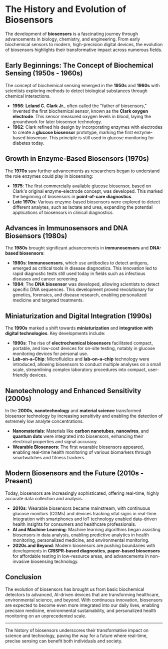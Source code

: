 # The History and Evolution of Biosensors

The development of **biosensors** is a fascinating journey through advancements in biology, chemistry, and engineering. From early biochemical sensors to modern, high-precision digital devices, the evolution of biosensors highlights their transformative impact across numerous fields.

## Early Beginnings: The Concept of Biochemical Sensing (1950s - 1960s)

The concept of biochemical sensing emerged in the **1950s** and **1960s** with scientists exploring methods to detect biological substances through chemical interactions.

- **1956**: **Leland C. Clark Jr.**, often called the "father of biosensors," invented the first biochemical sensor, known as the **Clark oxygen electrode**. This sensor measured oxygen levels in blood, laying the groundwork for later biosensor technology.
- **1962**: Clark refined his design by incorporating enzymes with electrodes to create a **glucose biosensor** prototype, marking the first enzyme-based biosensor. This principle is still used in glucose monitoring for diabetes today.

## Growth in Enzyme-Based Biosensors (1970s)

The **1970s** saw further advancements as researchers began to understand the role enzymes could play in biosensing:

- **1975**: The first commercially available glucose biosensor, based on Clark's original enzyme-electrode concept, was developed. This marked the beginning of biosensors in **point-of-care diagnostics**.
- **Late 1970s**: Various enzyme-based biosensors were explored to detect different analytes, such as lactate and urea, expanding the potential applications of biosensors in clinical diagnostics.

## Advances in Immunosensors and DNA Biosensors (1980s)

The **1980s** brought significant advancements in **immunosensors** and **DNA-based biosensors**:

- **1980s**: **Immunosensors**, which use antibodies to detect antigens, emerged as critical tools in disease diagnostics. This innovation led to rapid diagnostic tests still used today in fields such as infectious diseases and cancer screening.
- **1984**: The **DNA biosensor** was developed, allowing scientists to detect specific DNA sequences. This development proved revolutionary for genetics, forensics, and disease research, enabling personalized medicine and targeted treatments.

## Miniaturization and Digital Integration (1990s)

The **1990s** marked a shift towards **miniaturization** and **integration with digital technologies**. Key developments include:

- **1990s**: The rise of **electrochemical biosensors** facilitated compact, portable, and low-cost devices for on-site testing, notably in glucose monitoring devices for personal use.
- **Lab-on-a-Chip**: Microfluidics and **lab-on-a-chip** technology were introduced, allowing biosensors to conduct multiple analyses on a small scale, streamlining complex laboratory procedures into compact, user-friendly devices.

## Nanotechnology and Enhanced Sensitivity (2000s)

In the **2000s**, **nanotechnology** and **material science** transformed biosensor technology by increasing sensitivity and enabling the detection of extremely low analyte concentrations.

- **Nanomaterials**: Materials like **carbon nanotubes**, **nanowires**, and **quantum dots** were integrated into biosensors, enhancing their electrical properties and signal accuracy.
- **Wearable Biosensors**: The first wearable biosensors appeared, enabling real-time health monitoring of various biomarkers through smartwatches and fitness trackers.

## Modern Biosensors and the Future (2010s - Present)

Today, biosensors are increasingly sophisticated, offering real-time, highly accurate data collection and analysis.

- **2010s**: Wearable biosensors became mainstream, with continuous glucose monitors (CGMs) and devices tracking vital signs in real-time. Integration with smartphones and IoT technology enabled data-driven health insights for consumers and healthcare professionals.
- **AI and Machine Learning**: Machine learning algorithms began assisting biosensors in data analysis, enabling predictive analytics in health monitoring, personalized medicine, and environmental monitoring.
- **2020s and Beyond**: Modern biosensors are pushing boundaries with developments in **CRISPR-based diagnostics**, **paper-based biosensors** for affordable testing in low-resource areas, and advancements in non-invasive biosensing technology.

## Conclusion

The evolution of biosensors has brought us from basic biochemical detectors to advanced, AI-driven devices that are transforming healthcare, environmental science, and beyond. With continuous innovation, biosensors are expected to become even more integrated into our daily lives, enabling precision medicine, environmental sustainability, and personalized health monitoring on an unprecedented scale.

---

The history of biosensors underscores their transformative impact on science and technology, paving the way for a future where real-time, precise sensing can benefit both individuals and society.

